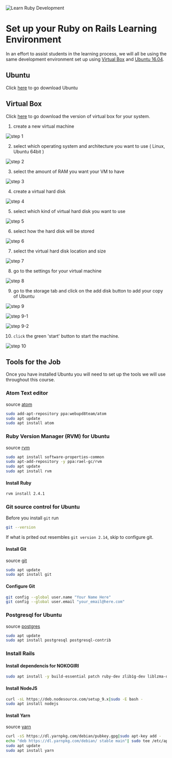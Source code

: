 ![Learn Ruby Development](img/learn-ruby-banner.png)
# Set up your Ruby on Rails Learning Environment

In an effort to assist students in the learning process, we will all be using the same development environment set up using [Virtual Box] and [Ubuntu 16.04].

## Ubuntu
Click [here][Ubuntu 16.04] to go download Ubuntu

## Virtual Box
Click [here][Virtual Box] to go download the version of virtual box for your system.

1. create a new virtual machine

![step 1](img/step-1.png)

2. select which operating system and architecture you want to use ( Linux, Ubuntu 64bit )

![step 2](img/step-2.png)

3. select the amount of RAM you want your VM to have

![step 3](img/step-3.png)

4. create a virtual hard disk

![step 4](img/step-4.png)

5. select which kind of virtual hard disk you want to use

![step 5](img/step-5.png)

6. select how the hard disk will be stored

![step 6](img/step-6.png)

7. select the virtual hard disk location and size

![step 7](img/step-7.png)

8. go to the settings for your virtual machine

![step 8](img/step-8.png)

9. go to the storage tab and click on the add disk button to add your copy of Ubuntu

![step 9](img/step-9.png)

![step 9-1](img/step-9-1.png)

![step 9-2](img/step-9-2.png)

10. `click` the green 'start' button to start the machine.

![step 10](img/step-10.png)
## Tools for the Job
Once you have installed Ubuntu you will need to set up the tools we will use throughout this course.

### Atom Text editor
source [atom][atom]
```bash
sudo add-apt-repository ppa:webupd8team/atom
sudo apt update
sudo apt install atom
```

### Ruby Version Manager (RVM) for Ubuntu
source [rvm][atom]
```bash
sudo apt install software-properties-common
sudo apt-add-repository -y ppa:rael-gc/rvm
sudo apt update
sudo apt install rvm
```
#### Install Ruby
```bash
rvm install 2.4.1
```
### Git source control for Ubuntu
Before you install `git` run
```bash
git --version
```
If what is prited out resembles `git version 2.14`, skip to configure git.


#### Install Git
source [git][git]
```bash
sudo apt update
sudo apt install git
```

#### Configure Git
```bash
git config --global user.name "Your Name Here"
git config --global user.email "your_email@here.com"
```
### Postgresql for Ubuntu
source [postgres][postgres]
```bash
sudo apt update
sudo apt install postgresql postgresql-contrib
```
### Install Rails
#### Install dependencis for NOKOGIRI
```bash
sudo apt install -y build-essential patch ruby-dev zlib1g-dev liblzma-dev libpq-dev
```

#### Install NodeJS
```bash
curl -sL https://deb.nodesource.com/setup_9.x|sudo -E bash -
sudo apt install nodejs
```
#### Install Yarn
source [yarn][yarn]
```bash
curl -sS https://dl.yarnpkg.com/debian/pubkey.gpg|sudo apt-key add - 
echo "deb https://dl.yarnpkg.com/debian/ stable main"| sudo tee /etc/apt/sources.list.d/yarn.list
sudo apt update
sudo apt install yarn
```


[Virtual Box]:(https://www.virtualbox.org/wiki/Downloads)
[Ubuntu 16.04]:(http://releases.ubuntu.com/16.04/)
[atom]:(http://tipsonubuntu.com/2016/08/05/install-atom-text-editor-ubuntu-16-04) 
[rvm]:(https://github.com/rvm/ubuntu_rvm)
[git]:(https://www.digitalocean.com/community/tutorials/how-to-install-and-use-git-on-ubuntu-16-04)
[postgres]:(https://www.digitalocean.com/community/tutorials/how-to-install-and-use-postgres-on-ubuntu-16-04)
[yarn]:(http://g3ortega.com/rails/2017/05/30/rails-5-1-and-forward-yarn-on-rails.html)
